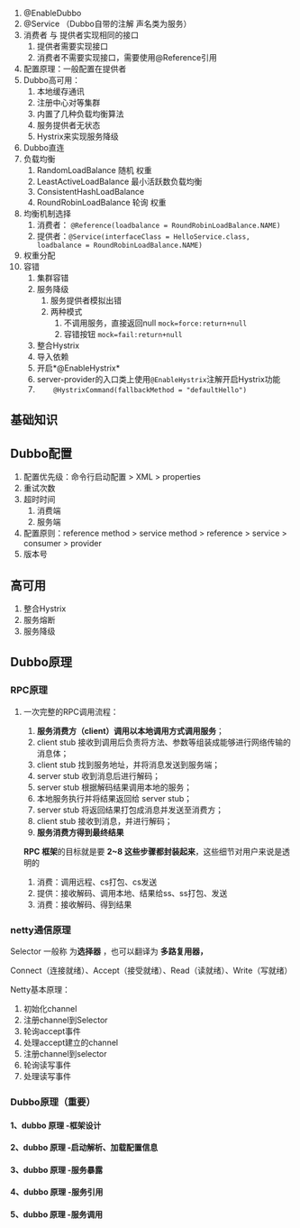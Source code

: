 1. @EnableDubbo
2. @Service   （Dubbo自带的注解   声名类为服务）
3. 消费者  与 提供者实现相同的接口
   1. 提供者需要实现接口
   2. 消费者不需要实现接口，需要使用@Reference引用
4. 配置原理：一般配置在提供者
5. Dubbo高可用：
   1. 本地缓存通讯
   2. 注册中心对等集群
   3. 内置了几种负载均衡算法
   4. 服务提供者无状态
   5. Hystrix来实现服务降级
6. Dubbo直连
7. 负载均衡
   1. RandomLoadBalance		随机 权重
   2. LeastActiveLoadBalance   最小活跃数负载均衡
   3. ConsistentHashLoadBalance
   4. RoundRobinLoadBalance  轮询 权重
8. 均衡机制选择
   1. 消费者： `@Reference(loadbalance = RoundRobinLoadBalance.NAME)`
   2. 提供者：`@Service(interfaceClass = HelloService.class, loadbalance = RoundRobinLoadBalance.NAME)`
9. 权重分配
10. 容错
    1. 集群容错
    2. 服务降级
       1. 服务提供者模拟出错
       2. 两种模式
          1. 不调用服务，直接返回null  `mock=force:return+null` 
          2. 容错按钮   `mock=fail:return+null`
    3. 整合Hystrix
    4. 导入依赖
    5. 开启*@EnableHystrix*
    6. server-provider的入口类上使用`@EnableHystrix`注解开启Hystrix功能
    7. `    @HystrixCommand(fallbackMethod = "defaultHello")`

## 基础知识



## Dubbo配置

1. 配置优先级：命令行启动配置  > XML > properties
2. 重试次数
3. 超时时间
   1. 消费端
   2. 服务端
4. 配置原则：reference method > service method > reference > service > consumer > provider
5. 版本号
   

## 高可用

1. 整合Hystrix
2. 服务熔断
3. 服务降级

## Dubbo原理

### RPC原理

1. 一次完整的RPC调用流程：

   1. **服务消费方（client）调用以本地调用方式调用服务**；
   2. client stub 接收到调用后负责将方法、参数等组装成能够进行网络传输的消息体； 
   3. client stub 找到服务地址，并将消息发送到服务端； 
   4. server stub 收到消息后进行解码； 
   5. server stub 根据解码结果调用本地的服务； 
   6. 本地服务执行并将结果返回给 server stub； 
   7. server stub 将返回结果打包成消息并发送至消费方；
   8. client stub 接收到消息，并进行解码； 
   9. **服务消费方得到最终结果**

   **RPC 框架**的目标就是要 **2~8 这些步骤都封装起来**，这些细节对用户来说是透明的

   1. 消费：调用远程、cs打包、cs发送
   2. 提供：接收解码、调用本地、结果给ss、ss打包、发送
   3. 消费：接收解码、得到结果

   

### netty通信原理

Selector 一般称 为**选择器** ，也可以翻译为 **多路复用器，** 

Connect（连接就绪）、Accept（接受就绪）、Read（读就绪）、Write（写就绪）

Netty基本原理：

1. 初始化channel
2. 注册channel到Selector
3. 轮询accept事件
4. 处理accept建立的channel
5. 注册channel到selector
6. 轮询读写事件
7. 处理读写事件

### Dubbo原理（重要）

#### 1、dubbo 原理 -框架设计

#### 2、dubbo 原理 -启动解析、加载配置信息

#### 3、dubbo 原理 -服务暴露

#### 4、dubbo 原理 -服务引用

#### 5、dubbo 原理 -服务调用